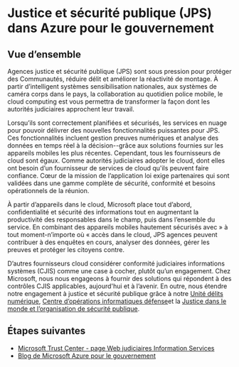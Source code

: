 <properties
    pageTitle="Documentation pour le gouvernement Azure | Microsoft Azure"
    description="Cela fournit une comparaison des fonctionnalités et des conseils sur le développement d’applications pour le gouvernement Azure"
    services="Azure-Government"
    cloud="gov"
    documentationCenter=""
    authors="ryansoc"
    manager="zakramer"
    editor=""/>

<tags
    ms.service="multiple"
    ms.devlang="na"
    ms.topic="article"
    ms.tgt_pltfrm="na"
    ms.workload="azure-government"
    ms.date="10/17/2016"
    ms.author="ryansoc"/>


#  <a name="justice-and-public-safety-jps-in-azure-government"></a>Justice et sécurité publique (JPS) dans Azure pour le gouvernement

## <a name="overview"></a>Vue d’ensemble

Agences justice et sécurité publique (JPS) sont sous pression pour protéger des Communautés, réduire délit et améliorer la réactivité de montage. À partir d’intelligent systèmes sensibilisation nationales, aux systèmes de caméra corps dans le pays, la collaboration au quotidien police mobile, le cloud computing est vous permettra de transformer la façon dont les autorités judiciaires approchent leur travail.

Lorsqu’ils sont correctement planifiées et sécurisés, les services en nuage pour pouvoir délivrer des nouvelles fonctionnalités puissantes pour JPS. Ces fonctionnalités incluent gestion preuves numériques et analyse des données en temps réel à la décision--grâce aux solutions fournies sur les appareils mobiles les plus récentes. Cependant, tous les fournisseurs de cloud sont égaux. Comme autorités judiciaires adopter le cloud, dont elles ont besoin d’un fournisseur de services de cloud qu'ils peuvent faire confiance. Cœur de la mission de l’application loi exige partenaires qui sont validées dans une gamme complète de sécurité, conformité et besoins opérationnels de la réunion.

À partir d’appareils dans le cloud, Microsoft place tout d’abord, confidentialité et sécurité des informations tout en augmentant la productivité des responsables dans le champ, puis dans l’ensemble du service. En combinant des appareils mobiles hautement sécurisés avec » à tout moment-n’importe où « accès dans le cloud, JPS agences peuvent contribuer à des enquêtes en cours, analyser des données, gérer les preuves et protéger les citoyens contre.

D’autres fournisseurs cloud considérer conformité judiciaires informations systèmes (CJIS) comme une case à cocher, plutôt qu’un engagement. Chez Microsoft, nous nous engageons à fournir des solutions qui répondent à des contrôles CJIS applicables, aujourd'hui et à l’avenir. En outre, nous étendre notre engagement à justice et sécurité publique grâce à notre <a href="http://news.microsoft.com/presskits/dcu/#sm.0000eqdq0pxj4ex3u272bevclb0uc#KwSv0iLdMkJerFly.97">Unité délits numérique</a>, <a href="https://channel9.msdn.com/Blogs/Taste-of-Premier/Satya-Nadella-on-Cybersecurity">Centre d’opérations informatiques défense</a>et la <a href="https://enterprise.microsoft.com/en-us/industries/government/public-safety/">Justice dans le monde et l’organisation de sécurité publique</a>.

## <a name="next-steps"></a>Étapes suivantes

- <a href="https://www.microsoft.com/en-us/TrustCenter/Compliance/CJIS">Microsoft Trust Center - page Web judiciaires Information Services</a>
- <a href="https://blogs.msdn.microsoft.com/azuregov/">Blog de Microsoft Azure pour le gouvernement</a>
